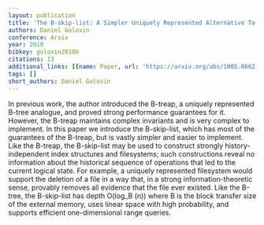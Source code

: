 ```yaml
---
layout: publication
title: 'The B-skip-list: A Simpler Uniquely Represented Alternative To B-trees'
authors: Daniel Golovin
conference: Arxiv
year: 2010
bibkey: golovin2010b
citations: 13
additional_links: [{name: Paper, url: 'https://arxiv.org/abs/1005.0662'}]
tags: []
short_authors: Daniel Golovin
---
```

In previous work, the author introduced the B-treap, a uniquely represented
B-tree analogue, and proved strong performance guarantees for it. However, the
B-treap maintains complex invariants and is very complex to implement. In this
paper we introduce the B-skip-list, which has most of the guarantees of the
B-treap, but is vastly simpler and easier to implement. Like the B-treap, the
B-skip-list may be used to construct strongly history-independent index
structures and filesystems; such constructions reveal no information about the
historical sequence of operations that led to the current logical state. For
example, a uniquely represented filesystem would support the deletion of a file
in a way that, in a strong information-theoretic sense, provably removes all
evidence that the file ever existed. Like the B-tree, the B-skip-list has depth
O(log_B (n)) where B is the block transfer size of the external memory, uses
linear space with high probability, and supports efficient one-dimensional
range queries.